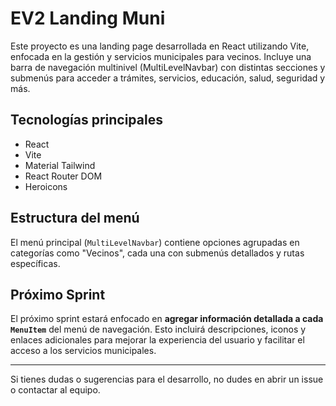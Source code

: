 # EV2 Landing Muni

Este proyecto es una landing page desarrollada en React utilizando Vite, enfocada en la gestión y servicios municipales para vecinos. Incluye una barra de navegación multinivel (MultiLevelNavbar) con distintas secciones y submenús para acceder a trámites, servicios, educación, salud, seguridad y más.

## Tecnologías principales
- React
- Vite
- Material Tailwind
- React Router DOM
- Heroicons

## Estructura del menú
El menú principal (`MultiLevelNavbar`) contiene opciones agrupadas en categorías como "Vecinos", cada una con submenús detallados y rutas específicas.

## Próximo Sprint
El próximo sprint estará enfocado en **agregar información detallada a cada `MenuItem`** del menú de navegación. Esto incluirá descripciones, iconos y enlaces adicionales para mejorar la experiencia del usuario y facilitar el acceso a los servicios municipales.

---

Si tienes dudas o sugerencias para el desarrollo, no dudes en abrir un issue o contactar al equipo.

